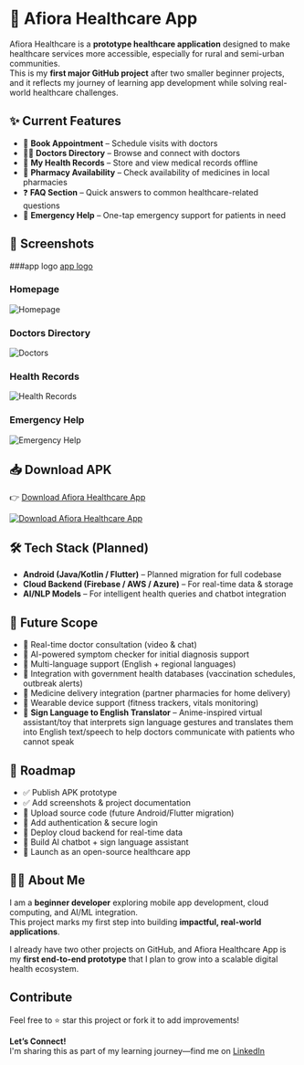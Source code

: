 # 📱 Afiora Healthcare App  

Afiora Healthcare is a **prototype healthcare application** designed to make healthcare services more accessible, especially for rural and semi-urban communities.  
This is my **first major GitHub project** after two smaller beginner projects, and it reflects my journey of learning app development while solving real-world healthcare challenges.  



## ✨ Current Features  

- 🏥 **Book Appointment** – Schedule visits with doctors  
- 👨‍⚕️ **Doctors Directory** – Browse and connect with doctors  
- 📂 **My Health Records** – Store and view medical records offline  
- 💊 **Pharmacy Availability** – Check availability of medicines in local pharmacies  
- ❓ **FAQ Section** – Quick answers to common healthcare-related questions  
- 🚨 **Emergency Help** – One-tap emergency support for patients in need  



## 📸 Screenshots  

###app logo
[app logo](afiora.jpg)

### Homepage  
![Homepage](screenshot1homepage.jpg)  

### Doctors Directory  
![Doctors](Screenshot2.jpg.png)  

### Health Records  
![Health Records](screenshot3.jpg)  

### Emergency Help  
![Emergency Help](screenshot4.jpg)  



## 📥 Download APK  

👉 [Download Afiora Healthcare App](https://tinyurl.com/afiora-healthcare)  

[![Download Afiora Healthcare App](https://img.shields.io/badge/Download-Afiora%20Healthcare%20App-brightgreen?style=for-the-badge&logo=android)](https://tinyurl.com/afiora-healthcare)  



## 🛠️ Tech Stack (Planned)  

- **Android (Java/Kotlin / Flutter)** – Planned migration for full codebase  
- **Cloud Backend (Firebase / AWS / Azure)** – For real-time data & storage  
- **AI/NLP Models** – For intelligent health queries and chatbot integration  



## 🚀 Future Scope  

- 🔲 Real-time doctor consultation (video & chat)  
- 🔲 AI-powered symptom checker for initial diagnosis support  
- 🔲 Multi-language support (English + regional languages)  
- 🔲 Integration with government health databases (vaccination schedules, outbreak alerts)  
- 🔲 Medicine delivery integration (partner pharmacies for home delivery)  
- 🔲 Wearable device support (fitness trackers, vitals monitoring)  
- 🔲 **Sign Language to English Translator** – Anime-inspired virtual assistant/toy that interprets sign language gestures and translates them into English text/speech to help doctors communicate with patients who cannot speak  



## 📌 Roadmap  

- ✅ Publish APK prototype  
- ✅ Add screenshots & project documentation  
- 🔲 Upload source code (future Android/Flutter migration)  
- 🔲 Add authentication & secure login  
- 🔲 Deploy cloud backend for real-time data  
- 🔲 Build AI chatbot + sign language assistant  
- 🔲 Launch as an open-source healthcare app  



## 👩‍💻 About Me  

I am a **beginner developer** exploring mobile app development, cloud computing, and AI/ML integration.  
This project marks my first step into building **impactful, real-world applications**.  

I already have two other projects on GitHub, and Afiora Healthcare App is my **first end-to-end prototype** that I plan to grow into a scalable digital health ecosystem.  



##  Contribute

Feel free to ⭐ star this project or fork it to add improvements!


**Let’s Connect!**  
I'm sharing this as part of my learning journey—find me on [LinkedIn](www.linkedin.com/in/mehwishafsa)
